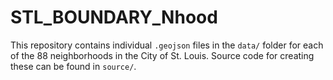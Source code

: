 # STL_BOUNDARY_Nhood
This repository contains individual `.geojson` files in the `data/` folder for each of the 88 neighborhoods in the City of St. Louis. Source code for creating these can be found in `source/`.